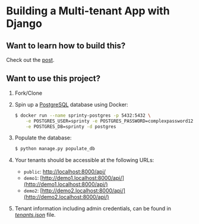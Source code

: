 # Building a Multi-tenant App with Django

## Want to learn how to build this?

Check out the [post](https://testdriven.io/blog/django-multi-tenant/).

## Want to use this project?

1. Fork/Clone

1. Spin up a [PostgreSQL](https://www.postgresql.org/) database using Docker:

   ```sh
   $ docker run --name sprinty-postgres -p 5432:5432 \
       -e POSTGRES_USER=sprinty -e POSTGRES_PASSWORD=complexpassword123 \
       -e POSTGRES_DB=sprinty -d postgres
   ```

1. Populate the database:
   
   ```sh
   $ python manage.py populate_db
   ```

1. Your tenants should be accessible at the following URLs:

   - `public`: [http://localhost:8000/api/](http://localhost:8000/api/)
   - `demo1`: [http://demo1.localhost:8000/api/](http://demo1.localhost:8000/api/) 
   - `demo2`: [http://demo2.localhost:8000/api/](http://demo2.localhost:8000/api/)

1. Tenant information including admin credentials, can be found in *[tenants.json](https://github.com/duplxey/django-multi-tenant/blob/master/tenants/data/tenants.json)* file.
